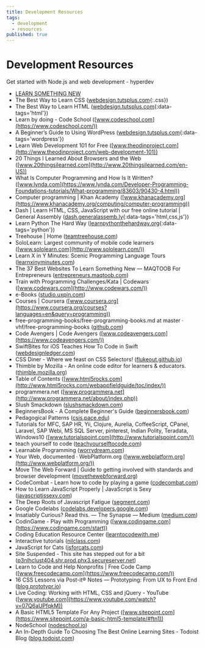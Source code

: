 ```yaml
---
title: Development Resources
tags:
  - development
  - resources
published: true
---
```


# Development Resources

Get started with Node.js and web development - hyperdev

* [LEARN SOMETHING NEW](http://learnsomethingnew.co/)
* The Best Way to Learn CSS ([webdesign.tutsplus.com](http://webdesign.tutsplus.com/tutorials/the-best-way-to-learn-css--webdesign-11906){:.css})
* The Best Way to Learn HTML ([webdesign.tutsplus.com](http://webdesign.tutsplus.com/tutorials/the-best-way-to-learn-html-2--webdesign-10144){:data-tags='html'})
* Learn by doing - Code School ([www.codeschool.com](https://www.codeschool.com/))
* A Beginner’s Guide to Using WordPress ([webdesign.tutsplus.com](http://webdesign.tutsplus.com/courses/a-beginners-guide-to-using-wordpress){:data-tags='wordpress'})
* Learn Web Development 101 for Free ([www.theodinproject.com](http://www.theodinproject.com/web-development-101))
* 20 Things I Learned About Browsers and the Web ([www.20thingsilearned.com](http://www.20thingsilearned.com/en-US))
* What Is Computer Programming and How Is It Written? ([www.lynda.com](https://www.lynda.com/Developer-Programming-Foundations-tutorials/What-programming/83603/90430-4.html))
* Computer programming \| Khan Academy ([www.khanacademy.org](https://www.khanacademy.org/computing/computer-programming))
* Dash \| Learn HTML, CSS, JavaScript with our free online tutorial \| General Assembly ([dash.generalassemb.ly](https://dash.generalassemb.ly/){:data-tags='html,css,js'})
* Learn Python The Hard Way ([learnpythonthehardway.org](http://learnpythonthehardway.org/book/index.html){:data-tags='python'})
* Treehouse \| Home ([teamtreehouse.com](https://teamtreehouse.com/home))
* SoloLearn: Largest community of mobile code learners ([www.sololearn.com](http://www.sololearn.com/))
* Learn X in Y Minutes: Scenic Programming Language Tours ([learnxinyminutes.com](https://learnxinyminutes.com/))
* The 37 Best Websites To Learn Something New — MAQTOOB For Entrepreneurs ([entrepreneurs.maqtoob.com](https://entrepreneurs.maqtoob.com/the-37-best-websites-to-learn-something-new-895e2cb0cad4#.b97dzhb77))
* Train with Programming Challenges/Kata \| Codewars ([www.codewars.com](http://www.codewars.com/))
* e-Books ([studio.uxpin.com](https://studio.uxpin.com/ebooks/))
* Courses \| Coursera ([www.coursera.org](https://www.coursera.org/courses?languages=en&query=programming))
* free-programming-books/free-programming-books.md at master · vhf/free-programming-books ([github.com](https://github.com/vhf/free-programming-books/blob/master/free-programming-books.md))
* Code Avengers \| Code Avengers ([www.codeavengers.com](https://www.codeavengers.com/))
* SwiftBites for iOS Teaches How To Code in Swift ([webdesignledger.com](http://webdesignledger.com/swiftbites-teach-swift/))
* CSS Diner - Where we feast on CSS Selectors! ([flukeout.github.io](http://flukeout.github.io/))
* Thimble by Mozilla - An online code editor for learners & educators. ([thimble.mozilla.org](https://thimble.mozilla.org/en-US/))
* Table of Contents ([www.html5rocks.com](http://www.html5rocks.com/webappfieldguide/toc/index/))
* programmera.net ([www.programmera.net](http://www.programmera.net/about/index.php))
* Slush Smackdown ([slushsmackdown.com](http://slushsmackdown.com/))
* BeginnersBook - A Complete Beginner's Guide ([beginnersbook.com](http://beginnersbook.com/))
* Pedagogical Patterns ([csis.pace.edu](http://csis.pace.edu/~bergin/PedPat1.3.html))
* Tutorials for MFC, SAP HR, Yii, Clojure, Aurelia, CoffeeScript, CPanel, Laravel, SAP Webi, MS SQL Server, pinterest, Indian Polity, Teradata, Windows10 ([www.tutorialspoint.com](http://www.tutorialspoint.com/))
* teach yourself to code ([teachyourselftocode.com](http://teachyourselftocode.com/))
* Learnable Programming ([worrydream.com](http://worrydream.com/LearnableProgramming/))
* Your Web, documented · WebPlatform.org ([www.webplatform.org](http://www.webplatform.org/))
* Move The Web Forward \| Guide to getting involved with standards and browser development ([movethewebforward.org](http://movethewebforward.org/))
* CodeCombat - Learn how to code by playing a game ([codecombat.com](https://codecombat.com/))
* How to Learn JavaScript Properly \| JavaScript is Sexy ([javascriptissexy.com](http://javascriptissexy.com/how-to-learn-javascript-properly/))
* The Deep Roots of Javascript Fatigue ([segment.com](https://segment.com/blog/the-deep-roots-of-js-fatigue/))
* Google Codelabs ([codelabs.developers.google.com](https://codelabs.developers.google.com/))
* Insatiably Curious? Read this. — The Synapse — Medium ([medium.com](https://medium.com/synapse/insatiably-curious-6caaff8d0422#.k4u8mhtmj))
* CodinGame - Play with Programming ([www.codingame.com](https://www.codingame.com/start))
* Coding Education Resource Center ([learntocodewith.me](http://learntocodewith.me/where-to-learn/))
* Interactive tutorials ([nilclass.com](http://nilclass.com/))
* JavaScript for Cats ([jsforcats.com](http://jsforcats.com/))
* Site Suspended - This site has stepped out for a bit ([p3nlhclust404.shr.prod.phx3.secureserver.net](http://p3nlhclust404.shr.prod.phx3.secureserver.net/SharedContent/redirect_0.html))
* Learn to Code and Help Nonprofits \| Free Code Camp ([www.freecodecamp.com](https://www.freecodecamp.com/))
* 16 CSS Lessons via Post-it® Notes — Prototyping: From UX to Front End ([blog.prototypr.io](https://blog.prototypr.io/16-css-lessons-via-post-it-notes-103d64809e7#.4tm5z3fn6))
* Live Coding: Working with HTML, CSS and jQuery - YouTube ([www.youtube.com](https://www.youtube.com/watch?v=07Q6aUPfqkM))
* A Basic HTML5 Template For Any Project ([www.sitepoint.com](https://www.sitepoint.com/a-basic-html5-template/#ftn1))
* NodeSchool ([nodeschool.io](http://nodeschool.io/#workshoppers))
* An In-Depth Guide To Choosing The Best Online Learning Sites - Todoist Blog ([blog.todoist.com](https://blog.todoist.com/2016/04/22/guide-to-online-learning-sites/))
